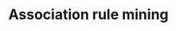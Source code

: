 ---
title: Association rule mining
references:
 - "[Association rule learning - Wikipedia](https://en.wikipedia.org/wiki/Association_rule_learning)"
 - "[Mining association rules between sets of items in large databases](http://dl.acm.org/citation.cfm?doid=170035.170072)"
---